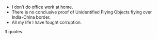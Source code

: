  - I don’t do office work at home.
 - There is no conclusive proof of Unidentified Flying Objects flying over India-China border.
 - All my life I have fought corruption.

3 quotes